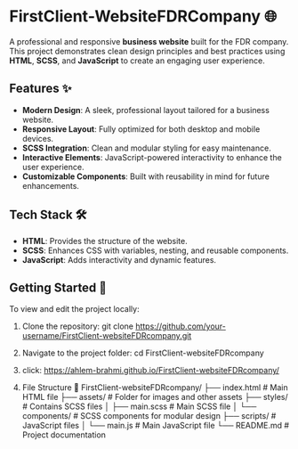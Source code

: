 # FirstClient-WebsiteFDRCompany 🌐

A professional and responsive **business website** built for the FDR company. This project demonstrates clean design principles and best practices using **HTML**, **SCSS**, and **JavaScript** to create an engaging user experience.

## Features ✨

- **Modern Design**: A sleek, professional layout tailored for a business website.
- **Responsive Layout**: Fully optimized for both desktop and mobile devices.
- **SCSS Integration**: Clean and modular styling for easy maintenance.
- **Interactive Elements**: JavaScript-powered interactivity to enhance the user experience.
- **Customizable Components**: Built with reusability in mind for future enhancements.

## Tech Stack 🛠️

- **HTML**: Provides the structure of the website.
- **SCSS**: Enhances CSS with variables, nesting, and reusable components.
- **JavaScript**: Adds interactivity and dynamic features.

## Getting Started 🚀

To view and edit the project locally:

1. Clone the repository:
   git clone https://github.com/your-username/FirstClient-websiteFDRcompany.git
   
2. Navigate to the project folder:
   cd FirstClient-websiteFDRcompany

3. click: https://ahlem-brahmi.github.io/FirstClient-websiteFDRcompany/

4. File Structure 📂
   FirstClient-websiteFDRcompany/
├── index.html       # Main HTML file
├── assets/          # Folder for images and other assets
├── styles/          # Contains SCSS files
│   ├── main.scss    # Main SCSS file
│   └── components/  # SCSS components for modular design
├── scripts/         # JavaScript files
│   └── main.js      # Main JavaScript file
└── README.md        # Project documentation


